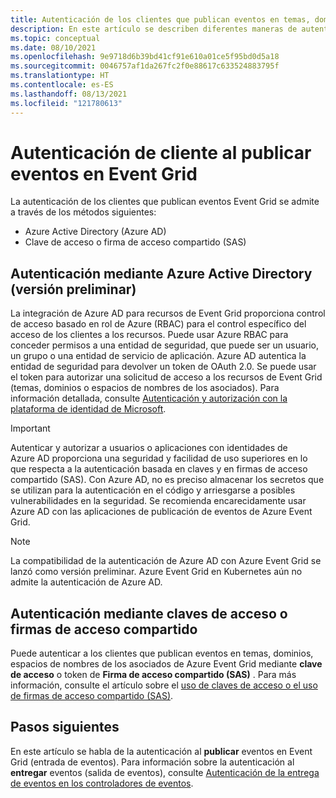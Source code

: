 ```yaml
---
title: Autenticación de los clientes que publican eventos en temas, dominios y espacios de nombres de los asociados personalizados de Event Grid.
description: En este artículo se describen diferentes maneras de autenticar a los clientes que publican eventos en temas, dominios y espacios de nombres de los asociados personalizados de Event Grid.
ms.topic: conceptual
ms.date: 08/10/2021
ms.openlocfilehash: 9e9718d6b39bd41cf91e610a01ce5f95bd0d5a18
ms.sourcegitcommit: 0046757af1da267fc2f0e88617c633524883795f
ms.translationtype: HT
ms.contentlocale: es-ES
ms.lasthandoff: 08/13/2021
ms.locfileid: "121780613"
---
```

# <a name="client-authentication-when-publishing-events-to-event-grid"></a>Autenticación de cliente al publicar eventos en Event Grid
La autenticación de los clientes que publican eventos Event Grid se admite a través de los métodos siguientes:

- Azure Active Directory (Azure AD)
- Clave de acceso o firma de acceso compartido (SAS)

## <a name="authenticate-using-azure-active-directory-preview"></a>Autenticación mediante Azure Active Directory (versión preliminar)
La integración de Azure AD para recursos de Event Grid proporciona control de acceso basado en rol de Azure (RBAC) para el control específico del acceso de los clientes a los recursos. Puede usar Azure RBAC para conceder permisos a una entidad de seguridad, que puede ser un usuario, un grupo o una entidad de servicio de aplicación. Azure AD autentica la entidad de seguridad para devolver un token de OAuth 2.0. Se puede usar el token para autorizar una solicitud de acceso a los recursos de Event Grid (temas, dominios o espacios de nombres de los asociados). Para información detallada, consulte [Autenticación y autorización con la plataforma de identidad de Microsoft](authenticate-with-active-directory.md).


> [!IMPORTANT]
> Autenticar y autorizar a usuarios o aplicaciones con identidades de Azure AD proporciona una seguridad y facilidad de uso superiores en lo que respecta a la autenticación basada en claves y en firmas de acceso compartido (SAS). Con Azure AD, no es preciso almacenar los secretos que se utilizan para la autenticación en el código y arriesgarse a posibles vulnerabilidades en la seguridad. Se recomienda encarecidamente usar Azure AD con las aplicaciones de publicación de eventos de Azure Event Grid.

> [!NOTE]
> La compatibilidad de la autenticación de Azure AD con Azure Event Grid se lanzó como versión preliminar. Azure Event Grid en Kubernetes aún no admite la autenticación de Azure AD. 

## <a name="authenticate-using-access-keys-and-shared-access-signatures"></a>Autenticación mediante claves de acceso o firmas de acceso compartido
Puede autenticar a los clientes que publican eventos en temas, dominios, espacios de nombres de los asociados de Azure Event Grid mediante **clave de acceso** o token de **Firma de acceso compartido (SAS)** . Para más información, consulte el artículo sobre el [uso de claves de acceso o el uso de firmas de acceso compartido (SAS)](authenticate-with-access-keys-shared-access-signatures.md). 
   

## <a name="next-steps"></a>Pasos siguientes
En este artículo se habla de la autenticación al **publicar** eventos en Event Grid (entrada de eventos). Para información sobre la autenticación al **entregar** eventos (salida de eventos), consulte [Autenticación de la entrega de eventos en los controladores de eventos](security-authentication.md). 

